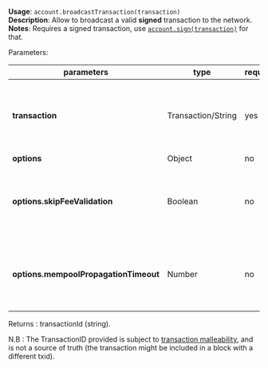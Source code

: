 **Usage**: `account.broadcastTransaction(transaction)`      
**Description**: Allow to broadcast a valid **signed** transaction to the network.  
**Notes**: Requires a signed transaction, use [`account.sign(transaction)`](../account/sign.md) for that.  

Parameters: 

| parameters                            | type               | required | Description                                                                                           |
|---------------------------------------|--------------------|----------|-------------------------------------------------------------------------------------------------------|
| **transaction**                       | Transaction/String | yes      | A valid [created transaction](../account/createTransaction.md) or it's hexadecimal raw representation |
| **options**                           | Object             | no       |                                                                                                       |
| **options.skipFeeValidation**         | Boolean            | no       | When set to true, and min relay fee is not met, will still try to broadcast a transaction             |
| **options.mempoolPropagationTimeout** | Number             | no       | The amount of milliseconds to wait for transaction mempool propagation                                |
Returns : transactionId (string).

N.B : The TransactionID provided is subject to [transaction malleability](https://hellarcore.readme.io/docs/core-guide-transactions-transaction-malleability), and is not a source of truth (the transaction might be included in a block with a different txid).
